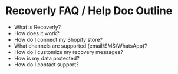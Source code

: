 # Recoverly FAQ / Help Doc Outline

- What is Recoverly?
- How does it work?
- How do I connect my Shopify store?
- What channels are supported (email/SMS/WhatsApp)?
- How do I customize my recovery messages?
- How is my data protected?
- How do I contact support?
